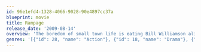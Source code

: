 ```yaml
---
id: 96e1efd4-1328-4066-9028-90e4897cc37a
blueprint: movie
title: Rampage
release_date: '2009-08-14'
overview: 'The boredom of small town life is eating Bill Williamson alive. Feeling constrained and claustrophobic in the meaningless drudgery of everyday life and helpless against overwhelming global dissolution, Bill begins a descent into madness. His shockingly violent plan will shake the very foundations of society by painting the streets red with blood.'
genres: '[{"id": 28, "name": "Action"}, {"id": 18, "name": "Drama"}, {"id": 80, "name": "Crime"}, {"id": 53, "name": "Thriller"}]'
---
```

